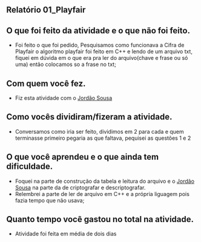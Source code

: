 ## Relatório 01_Playfair

## O que foi feito da atividade e o que não foi feito.
- Foi feito o  que foi pedido, Pesquisamos como funcionava a Cifra de Playfair o algoritmo playfair foi feito em C++ e lendo de um arquivo txt, fiquei em dúvida em o que era pra ler do arquivo(chave e frase ou só uma) então colocamos so a frase no txt;

## Com quem você fez.
- Fiz esta atividade com o [Jordão Sousa](https://github.com/jordaos)

## Como vocês dividiram/fizeram a atividade.
- Conversamos como iria ser feito, dividimos em 2 para cada e quem terminasse primeiro pegaria as que faltava, pequisei as questões 1 e 2

## O que você aprendeu e o que ainda tem dificuldade.
- Foquei na parte de construção da tabela e leitura do arquivo e o  [Jordão Sousa](https://github.com/jordaos) na parte da de criptografar e descriptografar.
- Relembrei a parte de ler de arquivo em C++ e a própria liguagem pois fazia tempo que não usava;

## Quanto tempo você gastou no total na atividade.
- Atividade foi feita em média de dois dias
